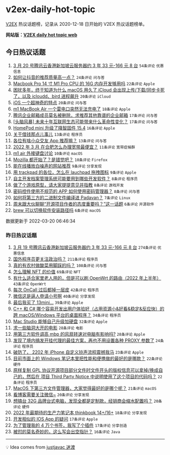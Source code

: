 # v2ex-daily-hot-topic

[V2EX](https://www.v2ex.com/) 热议话题榜，记录从 2020-12-18 日开始的 V2EX 热议话题榜单。

**网站版：[V2EX daily hot topic web](https://boojack.github.io/v2ex-daily-hot-topic-web/)**

## 今日热议话题

<!-- TODAY BEGIN -->

1. [3 月 20 号腾讯云香港新加坡云服务器约 3 年 33 元-166 元 8 台](https://www.v2ex.com/t/841614) `54条评论` `优惠信息`
1. [如何让抖音的推荐质量高一点？](https://www.v2ex.com/t/841583) `24条评论` `问与答`
1. [Macbook Pro 14 寸 M1 Pro CPU 的 16G 内存开发够用吗](https://www.v2ex.com/t/841572) `22条评论` `Apple`
1. [困扰多年，终于知道为什么 macOS 用久了 iCloud 会出现上传/下载/同步卡死了，以及 icloudd、bird 进程飙升](https://www.v2ex.com/t/841605) `20条评论` `iCloud`
1. [iOS 一个超神奇的特点](https://www.v2ex.com/t/841596) `20条评论` `问与答`
1. [m1 MacBook Air 一个雷电口突然无法充电了](https://www.v2ex.com/t/841581) `18条评论` `Apple`
1. [腾讯企业邮箱成员莫名被删除，求推荐其他靠谱的企业邮箱](https://www.v2ex.com/t/841590) `17条评论` `问与答`
1. [[头脑风暴] 未来十年互联网生态可能带来什么革命性变化？](https://www.v2ex.com/t/841589) `17条评论` `问与答`
1. [HomePod mini 升级了降智固件 15.4](https://www.v2ex.com/t/841584) `16条评论` `Apple`
1. [关于借钱那点儿事儿](https://www.v2ex.com/t/841625) `13条评论` `程序员`
1. [各位有啥小众交友 App 推荐嘛？](https://www.v2ex.com/t/841621) `13条评论` `问与答`
1. [2022 年 3 月 在合肥怎么办理宽带最便宜？](https://www.v2ex.com/t/841618) `11条评论` `宽带症候群`
1. [m1 air 外接键盘讨论](https://www.v2ex.com/t/841579) `10条评论` `macOS`
1. [Mozilla 都开始了？是错觉吧？](https://www.v2ex.com/t/841600) `10条评论` `Firefox`
1. [能在线播放白噪声的网站推荐](https://www.v2ex.com/t/841577) `9条评论` `分享发现`
1. [用 trackpad 的各位，怎么在 lauchpad 拖拽图标](https://www.v2ex.com/t/841573) `9条评论` `Apple`
1. [自主开发档案管理系统可能要用到哪些开发软件？](https://www.v2ex.com/t/841606) `8条评论` `程序员`
1. [做了个游戏原型，请大家提提意见并指教](https://www.v2ex.com/t/841601) `8条评论` `游戏开发`
1. [密码控件使用不规范的 APP 如何使用密码管理器？](https://www.v2ex.com/t/841574) `8条评论` `问与答`
1. [如何将第三方的二进制文件编译进 Padavan？](https://www.v2ex.com/t/841604) `7条评论` `Linux`
1. [周末跟大伙聊聊“开源项目作者的态度重要吗？”这一话题](https://www.v2ex.com/t/841588) `6条评论` `开源软件`
1. [brew 可以切换软件安装路径吗](https://www.v2ex.com/t/841580) `6条评论` `macOS`

数据更新于 2022-03-20 06:46:34

<!-- TODAY END -->

### 昨日热议话题

<!-- YESTERDAY BEGIN -->

1. [3 月 19 号腾讯云香港新加坡云服务器约 3 年 33 元-166 元 8 台](https://www.v2ex.com/t/841460) `274条评论` `优惠信息`
1. [国外程序员更关注政治吗？](https://www.v2ex.com/t/841462) `211条评论` `程序员`
1. [真的有农村做酸菜用脚踩的吗？](https://www.v2ex.com/t/841413) `108条评论` `问与答`
1. [怎么理解 NFT 的价值](https://www.v2ex.com/t/841416) `69条评论` `NFT`
1. [有什么适合家里老人用的，但是可以刷 OpenWrt 的路由（2022 年上半年）](https://www.v2ex.com/t/841405) `43条评论` `OpenWrt`
1. [每次 OnCall 过后都掉一层皮](https://www.v2ex.com/t/841452) `42条评论` `程序员`
1. [微信这是逼人申请小号啊](https://www.v2ex.com/t/841468) `40条评论` `分享发现`
1. [最后我买了 13mini...](https://www.v2ex.com/t/841471) `39条评论` `Apple`
1. [C++ 和 C# 哪个容易开发出用户体验好（占用资源小&好看&稳定&反应快）的跨 macOS/Windows 平台的桌面程序？](https://www.v2ex.com/t/841554) `34条评论` `程序员`
1. [Mac Studio 能够自己升级加硬盘](https://www.v2ex.com/t/841412) `32条评论` `Apple`
1. [求一些脑洞大开的电影](https://www.v2ex.com/t/841527) `28条评论` `电影`
1. [用第三方软件调高 mbp 的风扇转速对电脑有影响吗?](https://www.v2ex.com/t/841418) `28条评论` `Apple`
1. [发现了境内搞发开挂代理的最佳方案，再也不用设置各种 PROXY 参数了](https://www.v2ex.com/t/841488) `24条评论` `程序员`
1. [破防了， 2202 年 iPhone 自定义铃声流程震撼我马](https://www.v2ex.com/t/841563) `23条评论` `Apple`
1. [目前市面上的 Windows 笔记本里把性能和便携做的最好的是哪款？](https://www.v2ex.com/t/841510) `22条评论` `硬件`
1. [原样复制 GPL 协议开源项目部分文件时文件开头的版权信息可以拿掉/换成自己的，然后在 项目 Third Party Notice 中说明使用了这个项目的代码吗？](https://www.v2ex.com/t/841433) `22条评论` `程序员`
1. [MacOS 下第三方文件管理器，大家觉得最好的是哪个呢？](https://www.v2ex.com/t/841523) `21条评论` `macOS`
1. [看博客需要关注微信~](https://www.v2ex.com/t/841547) `20条评论` `分享发现`
1. [想搞台 32G 品牌台式电脑，发现全都是定制款，经销商会缩水配置吗？](https://www.v2ex.com/t/841464) `20条评论` `硬件`
1. [2022 年最期待的生产力笔记本 thinkbook 14+/16+](https://www.v2ex.com/t/841409) `18条评论` `分享发现`
1. [开发相似的 IOS App 的疑问](https://www.v2ex.com/t/841490) `17条评论` `Apple`
1. [为了管理我的 4 万个书签，我写了个插件](https://www.v2ex.com/t/841442) `17条评论` `分享创造`
1. [被怼的莫名奇妙的，这么写会出空指针？](https://www.v2ex.com/t/841447) `16条评论` `Java`

<!-- YESTERDAY END -->

---

💡 Idea comes from [justjavac 迷渡](https://github.com/justjavac/)
